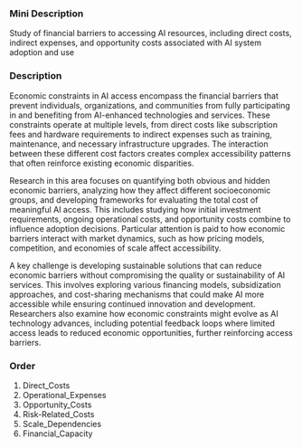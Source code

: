 ### Mini Description

Study of financial barriers to accessing AI resources, including direct costs, indirect expenses, and opportunity costs associated with AI system adoption and use

### Description

Economic constraints in AI access encompass the financial barriers that prevent individuals, organizations, and communities from fully participating in and benefiting from AI-enhanced technologies and services. These constraints operate at multiple levels, from direct costs like subscription fees and hardware requirements to indirect expenses such as training, maintenance, and necessary infrastructure upgrades. The interaction between these different cost factors creates complex accessibility patterns that often reinforce existing economic disparities.

Research in this area focuses on quantifying both obvious and hidden economic barriers, analyzing how they affect different socioeconomic groups, and developing frameworks for evaluating the total cost of meaningful AI access. This includes studying how initial investment requirements, ongoing operational costs, and opportunity costs combine to influence adoption decisions. Particular attention is paid to how economic barriers interact with market dynamics, such as how pricing models, competition, and economies of scale affect accessibility.

A key challenge is developing sustainable solutions that can reduce economic barriers without compromising the quality or sustainability of AI services. This involves exploring various financing models, subsidization approaches, and cost-sharing mechanisms that could make AI more accessible while ensuring continued innovation and development. Researchers also examine how economic constraints might evolve as AI technology advances, including potential feedback loops where limited access leads to reduced economic opportunities, further reinforcing access barriers.

### Order

1. Direct_Costs
2. Operational_Expenses
3. Opportunity_Costs
4. Risk-Related_Costs
5. Scale_Dependencies
6. Financial_Capacity
